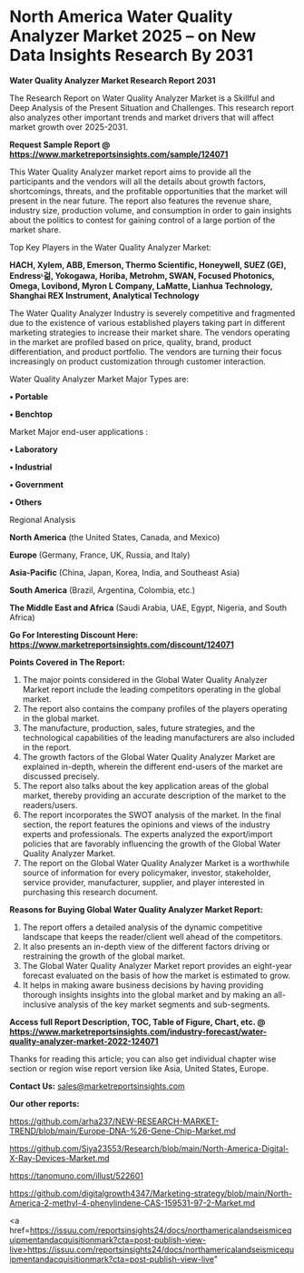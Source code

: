# North America Water Quality Analyzer Market 2025 – on New Data Insights Research By 2031

<strong>Water Quality Analyzer Market Research Report 2031</strong>

The Research Report on Water Quality Analyzer Market is a Skillful and Deep Analysis of the Present Situation and Challenges. This research report also analyzes other important trends and market drivers that will affect market growth over 2025-2031.

<strong>Request Sample Report @ <a href=https://www.marketreportsinsights.com/sample/124071>https://www.marketreportsinsights.com/sample/124071</a></strong>

This Water Quality Analyzer market report aims to provide all the participants and the vendors will all the details about growth factors, shortcomings, threats, and the profitable opportunities that the market will present in the near future. The report also features the revenue share, industry size, production volume, and consumption in order to gain insights about the politics to contest for gaining control of a large portion of the market share.

Top Key Players in the Water Quality Analyzer Market:

<strong>HACH, Xylem, ABB, Emerson, Thermo Scientific, Honeywell, SUEZ (GE), Endressᶫ걺, Yokogawa, Horiba, Metrohm, SWAN, Focused Photonics, Omega, Lovibond, Myron L Company, LaMatte, Lianhua Technology, Shanghai REX Instrument, Analytical Technology</strong>

The Water Quality Analyzer Industry is severely competitive and fragmented due to the existence of various established players taking part in different marketing strategies to increase their market share. The vendors operating in the market are profiled based on price, quality, brand, product differentiation, and product portfolio. The vendors are turning their focus increasingly on product customization through customer interaction.

Water Quality Analyzer Market Major Types are:

<strong>• Portable

• Benchtop</strong>

Market Major end-user applications :

<strong>• Laboratory

• Industrial

• Government

• Others</strong>

Regional Analysis

</u><strong><b>North America</b></strong> (the United States, Canada, and Mexico)

<strong><b>Europe </b></strong>(Germany, France, UK, Russia, and Italy)

<strong><b>Asia-Pacific</b></strong> (China, Japan, Korea, India, and Southeast Asia)

<strong><b>South America</b></strong> (Brazil, Argentina, Colombia, etc.)

<strong><b>The Middle East and Africa</b></strong> (Saudi Arabia, UAE, Egypt, Nigeria, and South Africa)

<strong>Go For Interesting Discount Here: <a href=https://www.marketreportsinsights.com/discount/124071>https://www.marketreportsinsights.com/discount/124071</a></strong>

<strong>Points Covered in The Report:</strong>
<ol>
  <li>The major points considered in the Global Water Quality Analyzer Market report include the leading competitors operating in the global market.</li>
  <li>The report also contains the company profiles of the players operating in the global market.</li>
  <li>The manufacture, production, sales, future strategies, and the technological capabilities of the leading manufacturers are also included in the report.</li>
  <li>The growth factors of the Global Water Quality Analyzer Market are explained in-depth, wherein the different end-users of the market are discussed precisely.</li>
  <li>The report also talks about the key application areas of the global market, thereby providing an accurate description of the market to the readers/users.</li>
  <li>The report incorporates the SWOT analysis of the market. In the final section, the report features the opinions and views of the industry experts and professionals. The experts analyzed the export/import policies that are favorably influencing the growth of the Global Water Quality Analyzer Market.</li>
  <li>The report on the Global Water Quality Analyzer Market is a worthwhile source of information for every policymaker, investor, stakeholder, service provider, manufacturer, supplier, and player interested in purchasing this research document.</li>
</ol>
<strong>Reasons for Buying Global Water Quality Analyzer Market Report:</strong>

<ol>
  <li>The report offers a detailed analysis of the dynamic competitive landscape that keeps the reader/client well ahead of the competitors.</li>
  <li>It also presents an in-depth view of the different factors driving or restraining the growth of the global market.</li>
  <li>The Global Water Quality Analyzer Market report provides an eight-year forecast evaluated on the basis of how the market is estimated to grow.</li>
  <li>It helps in making aware business decisions by having providing thorough insights insights into the global market and by making an all-inclusive analysis of the key market segments and sub-segments.</li>
</ol>
<strong>Access full Report Description, TOC, Table of Figure, Chart, etc. @ <a href=https://www.marketreportsinsights.com/industry-forecast/water-quality-analyzer-market-2022-124071>https://www.marketreportsinsights.com/industry-forecast/water-quality-analyzer-market-2022-124071</a></strong>


Thanks for reading this article; you can also get individual chapter wise section or region wise report version like Asia, United States, Europe.

<strong>Contact Us:</strong>
sales@marketreportsinsights.com

<strong>Our other reports:</strong>

<a href=https://github.com/arha237/NEW-RESEARCH-MARKET-TREND/blob/main/Europe-DNA-%26-Gene-Chip-Market.md>https://github.com/arha237/NEW-RESEARCH-MARKET-TREND/blob/main/Europe-DNA-%26-Gene-Chip-Market.md</a>

<a href=https://github.com/Siya23553/Research/blob/main/North-America-Digital-X-Ray-Devices-Market.md>https://github.com/Siya23553/Research/blob/main/North-America-Digital-X-Ray-Devices-Market.md</a>

<a href=https://tanomuno.com/illust/522601>https://tanomuno.com/illust/522601</a>

<a href=https://github.com/digitalgrowth4347/Marketing-strategy/blob/main/North-America-2-methyl-4-phenylindene-CAS-159531-97-2-Market.md>https://github.com/digitalgrowth4347/Marketing-strategy/blob/main/North-America-2-methyl-4-phenylindene-CAS-159531-97-2-Market.md</a>

<a href=https://issuu.com/reportsinsights24/docs/northamericalandseismicequipmentandacquisitionmark?cta=post-publish-view-live>https://issuu.com/reportsinsights24/docs/northamericalandseismicequipmentandacquisitionmark?cta=post-publish-view-live</a>"
